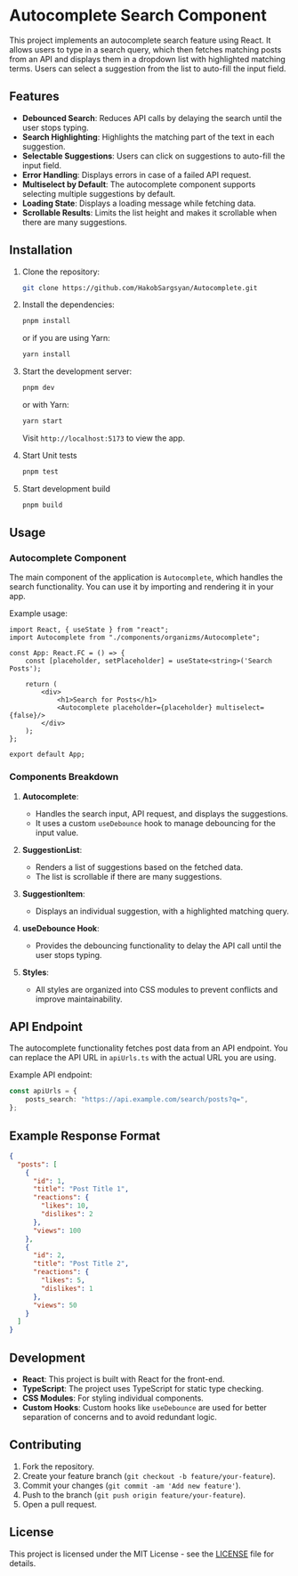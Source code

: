 
# Autocomplete Search Component

This project implements an autocomplete search feature using React. It allows users to type in a search query, which then fetches matching posts from an API and displays them in a dropdown list with highlighted matching terms. Users can select a suggestion from the list to auto-fill the input field.

## Features

- **Debounced Search**: Reduces API calls by delaying the search until the user stops typing.
- **Search Highlighting**: Highlights the matching part of the text in each suggestion.
- **Selectable Suggestions**: Users can click on suggestions to auto-fill the input field.
- **Error Handling**: Displays errors in case of a failed API request.
- **Multiselect by Default**: The autocomplete component supports selecting multiple suggestions by default.
- **Loading State**: Displays a loading message while fetching data.
- **Scrollable Results**: Limits the list height and makes it scrollable when there are many suggestions.

## Installation

1. Clone the repository:

   ```bash
   git clone https://github.com/HakobSargsyan/Autocomplete.git
   ```

2. Install the dependencies:

   ```bash
   pnpm install
   ```

   or if you are using Yarn:

   ```bash
   yarn install
   ```

3. Start the development server:

   ```bash
   pnpm dev
   ```

   or with Yarn:

   ```bash
   yarn start
   ```

   Visit `http://localhost:5173` to view the app.

4. Start Unit tests

   ```bash
   pnpm test
   ```

4. Start development build

   ```bash
   pnpm build
   ```
   
## Usage

### Autocomplete Component

The main component of the application is `Autocomplete`, which handles the search functionality. You can use it by importing and rendering it in your app.

Example usage:

```tsx
import React, { useState } from "react";
import Autocomplete from "./components/organizms/Autocomplete";

const App: React.FC = () => {
    const [placeholder, setPlaceholder] = useState<string>('Search Posts');

    return (
        <div>
            <h1>Search for Posts</h1>
            <Autocomplete placeholder={placeholder} multiselect={false}/>
        </div>
    );
};

export default App;
```

### Components Breakdown

1. **Autocomplete**:
    - Handles the search input, API request, and displays the suggestions.
    - It uses a custom `useDebounce` hook to manage debouncing for the input value.

2. **SuggestionList**:
    - Renders a list of suggestions based on the fetched data.
    - The list is scrollable if there are many suggestions.

3. **SuggestionItem**:
    - Displays an individual suggestion, with a highlighted matching query.

4. **useDebounce Hook**:
    - Provides the debouncing functionality to delay the API call until the user stops typing.

5. **Styles**:
    - All styles are organized into CSS modules to prevent conflicts and improve maintainability.

## API Endpoint

The autocomplete functionality fetches post data from an API endpoint. You can replace the API URL in `apiUrls.ts` with the actual URL you are using.

Example API endpoint:

```ts
const apiUrls = {
    posts_search: "https://api.example.com/search/posts?q=",
};
```

## Example Response Format

```json
{
  "posts": [
    {
      "id": 1,
      "title": "Post Title 1",
      "reactions": {
        "likes": 10,
        "dislikes": 2
      },
      "views": 100
    },
    {
      "id": 2,
      "title": "Post Title 2",
      "reactions": {
        "likes": 5,
        "dislikes": 1
      },
      "views": 50
    }
  ]
}
```

## Development

- **React**: This project is built with React for the front-end.
- **TypeScript**: The project uses TypeScript for static type checking.
- **CSS Modules**: For styling individual components.
- **Custom Hooks**: Custom hooks like `useDebounce` are used for better separation of concerns and to avoid redundant logic.

## Contributing

1. Fork the repository.
2. Create your feature branch (`git checkout -b feature/your-feature`).
3. Commit your changes (`git commit -am 'Add new feature'`).
4. Push to the branch (`git push origin feature/your-feature`).
5. Open a pull request.

## License

This project is licensed under the MIT License - see the [LICENSE](LICENSE) file for details.
